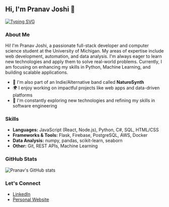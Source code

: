 ## Hi, I'm Pranav Joshi 👋

[![Typing SVG](https://readme-typing-svg.demolab.com?font=Fira+Code&pause=1000&width=435&lines=Passionate+Full-Stack+Web+Developer;Aspiring+SWE;Computer+Science+%40+UMich;Skilled+Python+User;ML+Enthusiast)](https://git.io/typing-svg)

### About Me
Hi! I'm Pranav Joshi, a passionate full-stack developer and computer science student at the University of Michigan. My areas of expertise include web development, automation, and data analysis. I'm always eager to learn new technologies and apply them to solve real-world problems. Currently, I am focusing on enhancing my skills in Python, Machine Learning, and building scalable applications.

- 🎸 I'm also part of an Indie/Alternative band called **NaturoSynth**
- 🌍 I enjoy working on impactful projects like web apps and data-driven platforms
- 🚀 I'm constantly exploring new technologies and refining my skills in software engineering

### Skills
- **Languages:** JavaScript (React, Node.js), Python, C#, SQL, HTML/CSS
- **Frameworks & Tools:** Flask, Firebase, PostgreSQL, AWS, Docker
- **Data Analysis:** numpy, pandas, scikit-learn, seaborn
- **Other:** Git, REST APIs, Machine Learning

### GitHub Stats
![Pranav's GitHub stats](https://github-readme-stats.vercel.app/api?username=pjjosh&show_icons=true&theme=radical)

### Let's Connect
- [LinkedIn](https://www.linkedin.com/in/pranav_j4)
- [Personal Website](https://yourwebsite.com)

